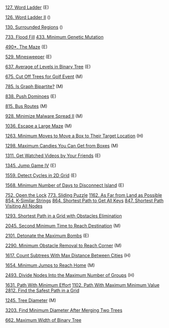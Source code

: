 [127. Word Ladder](https://github.com/tatadyj/leetcode/tree/main/127.word-ladder) (E)

[126. Word Ladder II]() ()

[130. Surrounded Regions]() ()


[733. Flood Fill]()
[433. Minimum Genetic Mutation]()


[490*. The Maze](https://github.com/tatadyj/leetcode/tree/main/490.the-maze) (E)

[529. Minesweeper](https://github.com/tatadyj/leetcode/tree/main/529.minesweeper) (E)

[637. Average of Levels in Binary Tree](https://github.com/tatadyj/leetcode/tree/main/637.average-of-levels-in-binary-tree) (E)

[675. Cut Off Trees for Golf Event](https://github.com/tatadyj/leetcode/tree/main/675.cut-off-trees-for-golf-event) (M)

[785. Is Graph Bipartite?](https://github.com/tatadyj/leetcode/tree/main/785.is-graph-bipartite) (M)

[838. Push Dominoes]() (E)

[815. Bus Routes](https://github.com/tatadyj/leetcode/tree/main/815.bus-routes) (M)

[928. Minimize Malware Spread II](https://github.com/tatadyj/leetcode/tree/main/928.minimize-malware-spread-ii) (M)

[1036. Escape a Large Maze](https://github.com/tatadyj/leetcode/tree/main/1036.escape-a-large-maze) (M)

[1263. Minimum Moves to Move a Box to Their Target Location](https://github.com/tatadyj/leetcode/tree/main/1263.minimum-moves-to-move-a-box-to-their-target-location) (H)

[1298. Maximum Candies You Can Get from Boxes](https://github.com/tatadyj/leetcode/tree/main/1298.maximum-candies-you-can-get-from-boxes) (M)

[1311. Get Watched Videos by Your Friends](https://github.com/tatadyj/leetcode/tree/main/1311.get-watched-videos-by-your-friends) (E)

[1345. Jump Game IV](https://github.com/tatadyj/leetcode/tree/main/1345.jump-game-iv) (E)

[1559. Detect Cycles in 2D Grid](https://github.com/tatadyj/leetcode/tree/main/1559.detect-cycles-in-2-d-grid) (E)

[1568. Minimum Number of Days to Disconnect Island](https://github.com/tatadyj/leetcode/tree/main/1568.minimum-number-of-days-to-disconnect-island) (E)



[752. Open the Lock]()
[773. Sliding Puzzle]()
[1162. As Far from Land as Possible]()
[854. K-Similar Strings]()
[864. Shortest Path to Get All Keys]()
[847. Shortest Path Visiting All Nodes]()


[1293. Shortest Path in a Grid with Obstacles Elimination]()

[2045. Second Minimum Time to Reach Destination](https://github.com/tatadyj/leetcode/tree/main/2045.second-minimum-time-to-reach-destination) (M)

[2101. Detonate the Maximum Bombs](https://github.com/tatadyj/leetcode/tree/main/2101.detonate-the-maximum-bombs) (E)

[2290. Minimum Obstacle Removal to Reach Corner](https://github.com/tatadyj/leetcode/tree/main/2290.minimum-obstacle-removal-to-reach-corner) (M)

[1617. Count Subtrees With Max Distance Between Cities](https://github.com/tatadyj/leetcode/tree/main/1617.count-subtrees-with-max-distance-between-cities) (H)

[1654. Minimum Jumps to Reach Home](https://github.com/tatadyj/leetcode/tree/main/1654.minimum-jumps-to-reach-home) (M)

[2493. Divide Nodes Into the Maximum Number of Groups](https://github.com/tatadyj/leetcode/tree/main/2493.divide-nodes-into-the-maximum-number-of-groups) (H)

[1631. Path With Minimum Effort]()
[1102. Path With Maximum Minimum Value]()
[2812. Find the Safest Path in a Grid](https://github.com/tatadyj/leetcode/tree/main/2812.find-the-safest-path-in-a-grid)

[1245. Tree Diameter](https://github.com/tatadyj/leetcode/tree/main/1245.tree-diameter) (M)

[3203. Find Minimum Diameter After Merging Two Trees]()

[662. Maximum Width of Binary Tree]()